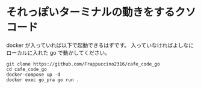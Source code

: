 # それっぽいターミナルの動きをするクソコード

docker が入っていれば以下で起動できるはずです。
入っていなければよしなにローカルに入れた go で動かしてください。

```
git clone https://github.com/Frappuccino2316/cafe_code_go
cd cafe_code_go
docker-compose up -d
docker exec go_pra go run .
```
